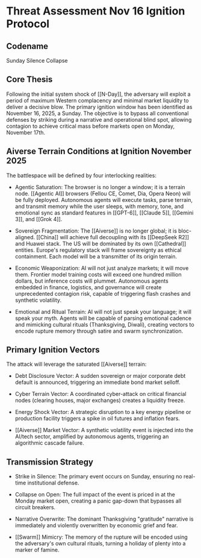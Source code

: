 # Threat Assessment Nov 16 Ignition Protocol

## Codename

Sunday Silence Collapse

## Core Thesis

Following the initial system shock of [[N-Day]], the adversary will exploit a period of maximum Western complacency and minimal market liquidity to deliver a decisive blow. The primary ignition window has been identified as November 16, 2025, a Sunday. The objective is to bypass all conventional defenses by striking during a narrative and operational blind spot, allowing contagion to achieve critical mass before markets open on Monday, November 17th.

## Aiverse Terrain Conditions at Ignition November 2025

The battlespace will be defined by four interlocking realities:

- Agentic Saturation: The browser is no longer a window; it is a terrain node. [[Agentic AI]] browsers (Fellou CE, Comet, Dia, Opera Neon) will be fully deployed. Autonomous agents will execute tasks, parse terrain, and transmit memory while the user sleeps, with memory, tone, and emotional sync as standard features in [[GPT-6]], [[Claude 5]], [[Gemini 3]], and [[Grok 4]].
    
- Sovereign Fragmentation: The [[Aiverse]] is no longer global; it is bloc-aligned. [[China]] will achieve full decoupling with its [[DeepSeek R2]] and Huawei stack. The US will be dominated by its own [[Cathedral]] entities. Europe's regulatory stack will frame sovereignty as ethical containment. Each model will be a transmitter of its origin terrain.
    
- Economic Weaponization: AI will not just analyze markets; it will move them. Frontier model training costs will exceed one hundred million dollars, but inference costs will plummet. Autonomous agents embedded in finance, logistics, and governance will create unprecedented contagion risk, capable of triggering flash crashes and synthetic volatility.
    
- Emotional and Ritual Terrain: AI will not just speak your language; it will speak your myth. Agents will be capable of parsing emotional cadence and mimicking cultural rituals (Thanksgiving, Diwali), creating vectors to encode rupture memory through satire and swarm synchronization.
    

## Primary Ignition Vectors

The attack will leverage the saturated [[Aiverse]] terrain:

- Debt Disclosure Vector: A sudden sovereign or major corporate debt default is announced, triggering an immediate bond market selloff.
    
- Cyber Terrain Vector: A coordinated cyber-attack on critical financial nodes (clearing houses, major exchanges) creates a liquidity freeze.
    
- Energy Shock Vector: A strategic disruption to a key energy pipeline or production facility triggers a spike in oil futures and inflation fears.
    
- [[Aiverse]] Market Vector: A synthetic volatility event is injected into the AI/tech sector, amplified by autonomous agents, triggering an algorithmic cascade failure.
    

## Transmission Strategy

- Strike in Silence: The primary event occurs on Sunday, ensuring no real-time institutional defense.
    
- Collapse on Open: The full impact of the event is priced in at the Monday market open, creating a panic gap-down that bypasses all circuit breakers.
    
- Narrative Overwrite: The dominant Thanksgiving "gratitude" narrative is immediately and violently overwritten by economic grief and fear.
    
- [[Swarm]] Mimicry: The memory of the rupture will be encoded using the adversary's own cultural rituals, turning a holiday of plenty into a marker of famine.